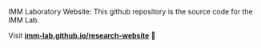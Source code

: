 IMM Laboratory Website:
  This github repository is the source code for the IMM Lab. 

Visit **[imm-lab.github.io/research-website](https://imm-lab.github.io/research-website)** 🚀


